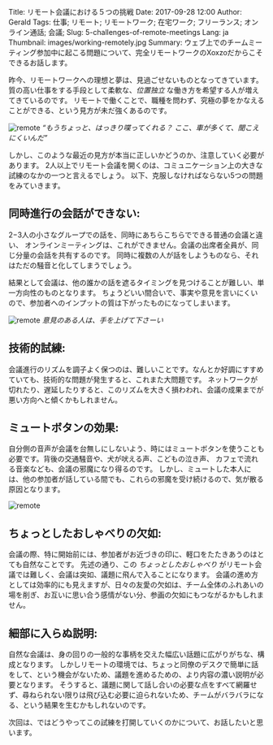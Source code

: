 Title: リモート会議における５つの挑戦
Date: 2017-09-28 12:00
Author: Gerald
Tags: 仕事; リモート; リモートワーク; 在宅ワーク; フリーランス; オンライン通話; 会議;
Slug: 5-challenges-of-remote-meetings
Lang: ja
Thumbnail: images/working-remotely.jpg
Summary: ウェブ上でのチームミーティング参加中に起こる問題について、完全リモートワークのXoxzoだからこそできるお話します。
 
昨今、リモートワークへの理想と夢は、見過ごせないものとなってきています。
質の高い仕事をする手段として柔軟な、_位置独立_ な働き方を希望する人が増えてきているのです。
リモートで働くことで、職種を問わず、究極の夢をかなえることができる、という見方が未だ強くあるのです。

![remote](/images/working-remotely.jpg)
_“もうちょっと、はっきり喋ってくれる？ ここ、車が多くて、聞こえにくいんだ”_

しかし、このような最近の見方が本当に正しいかどうのか、注意していく必要があります。
2人以上でリモート会議を開くのは、コミュニケーション上の大きな試練のなかの一つと言えるでしょう。
以下、克服しなければならない5つの問題をみていきます。
 
## 同時進行の会話ができない:

2−3人の小さなグループでの話を、同時にあちらこちらでできる普通の会議と違い、
オンラインミーティングは、これができません。会議の出席者全員が、同じ分量の会話を共有するのです。
同時に複数の人が話をしようものなら、それはただの騒音と化してしまうでしょう。

結果として会議は、他の誰かの話を遮るタイミングを見つけることが難しい、単一方向性のものとなります。
ちょうどいい間合いで、事実や意見を言いにくいので、参加者へのインプットの質は下がったものになってしまいます。
 
![remote](/images/family-1-1024x566.png) 
_意見のある人は、手を上げて下さーい_

## 技術的試練:

会議進行のリズムを調子よく保つのは、難しいことです。なんとか好調にすすめていても、技術的な問題が発生すると、これまた大問題です。
ネットワークが切れたり、遅延したりすると、このリズムを大きく損わわれ、会議の成果までが悪い方向へと傾くかもしれません。

## ミュートボタンの効果:

自分側の音声が会議を台無しにしないよう、時にはミュートボタンを使うことも必要です。背後の交通騒音や、犬が吠える声、こどもの泣き声、
カフェで流れる音楽なども、会議の邪魔になり得るのです。
しかし、ミュートした本人には、他の参加者が話している間でも、これらの邪魔を受け続けるので、気が散る原因となります。

![remote](/images/work_from_home_jedi_council.jpg)
 
## ちょっとしたおしゃべりの欠如:

会議の際、特に開始前には、参加者がお近づきの印に、軽口をたたきあうのはとても自然なことです。
先述の通り、この _ちょっとしたおしゃべり_ がリモート会議では難しく、会議は突如、議題に飛んで入ることになります。
会議の進め方としては効率的にも見えますが、日々の友愛の欠如は、チーム全体のふれあいの場を削ぎ、お互いに思い合う感情がない分、参画の欠如にもつながるかもしれません。

## 細部に入らぬ説明:

自然な会議は、身の回りの一般的な事柄を交えた幅広い話題に広がりがちな、構成となります。
しかしリモートの環境では、ちょっと同僚のデスクで簡単に話をして、という機会がないため、議題を進めるための、より内容の濃い説明が必要となります。
そうすると、議題に関して話し合いの必要な点をすべて網羅せず、尋ねられない限りは飛び込む必要に迫られないため、チームがバラバラになる、という結果を生むかもしれないのです。 

次回は、ではどうやってこの試練を打開していくのかについて、お話したいと思います。
